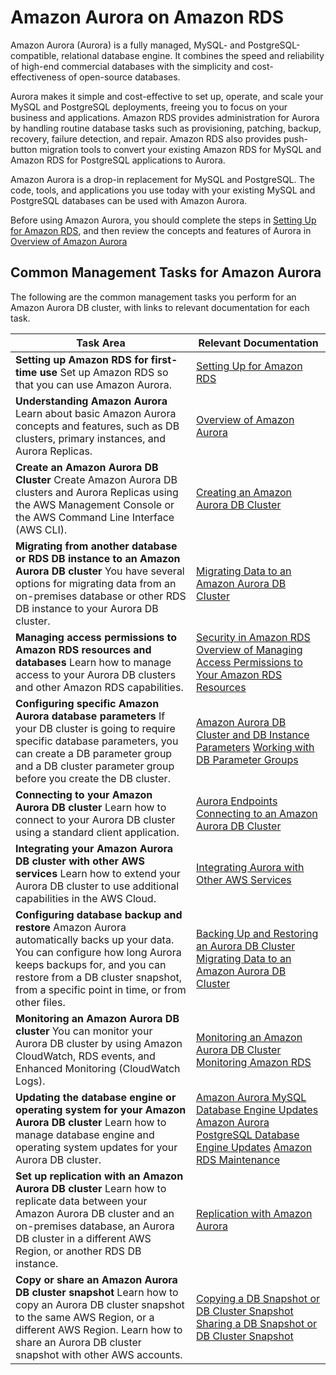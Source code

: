 # Amazon Aurora on Amazon RDS<a name="CHAP_Aurora"></a>

Amazon Aurora \(Aurora\) is a fully managed, MySQL\- and PostgreSQL\-compatible, relational database engine\. It combines the speed and reliability of high\-end commercial databases with the simplicity and cost\-effectiveness of open\-source databases\.

Aurora makes it simple and cost\-effective to set up, operate, and scale your MySQL and PostgreSQL deployments, freeing you to focus on your business and applications\. Amazon RDS provides administration for Aurora by handling routine database tasks such as provisioning, patching, backup, recovery, failure detection, and repair\. Amazon RDS also provides push\-button migration tools to convert your existing Amazon RDS for MySQL and Amazon RDS for PostgreSQL applications to Aurora\.

Amazon Aurora is a drop\-in replacement for MySQL and PostgreSQL\. The code, tools, and applications you use today with your existing MySQL and PostgreSQL databases can be used with Amazon Aurora\. 

Before using Amazon Aurora, you should complete the steps in [Setting Up for Amazon RDS](CHAP_SettingUp.md), and then review the concepts and features of Aurora in [Overview of Amazon Aurora](Aurora.Overview.md)

## Common Management Tasks for Amazon Aurora<a name="Aurora.CommonTasks"></a>

The following are the common management tasks you perform for an Amazon Aurora DB cluster, with links to relevant documentation for each task\.


| Task Area | Relevant Documentation | 
| --- | --- | 
|  **Setting up Amazon RDS for first\-time use** Set up Amazon RDS so that you can use Amazon Aurora\.  |  [Setting Up for Amazon RDS](CHAP_SettingUp.md)  | 
|  **Understanding Amazon Aurora** Learn about basic Amazon Aurora concepts and features, such as DB clusters, primary instances, and Aurora Replicas\.  |  [Overview of Amazon Aurora](Aurora.Overview.md)  | 
|  **Create an Amazon Aurora DB Cluster** Create Amazon Aurora DB clusters and Aurora Replicas using the AWS Management Console or the AWS Command Line Interface \(AWS CLI\)\.  |  [Creating an Amazon Aurora DB Cluster](Aurora.CreateInstance.md)  | 
|  **Migrating from another database or RDS DB instance to an Amazon Aurora DB cluster** You have several options for migrating data from an on\-premises database or other RDS DB instance to your Aurora DB cluster\.  |  [Migrating Data to an Amazon Aurora DB Cluster](Aurora.Migrate.md)  | 
|  **Managing access permissions to Amazon RDS resources and databases** Learn how to manage access to your Aurora DB clusters and other Amazon RDS capabilities\.  |  [Security in Amazon RDS](UsingWithRDS.md) [Overview of Managing Access Permissions to Your Amazon RDS Resources](UsingWithRDS.IAM.AccessControl.Overview.md)  | 
|  **Configuring specific Amazon Aurora database parameters** If your DB cluster is going to require specific database parameters, you can create a DB parameter group and a DB cluster parameter group before you create the DB cluster\.  |  [Amazon Aurora DB Cluster and DB Instance Parameters](Aurora.Managing.md#Aurora.Managing.ParameterGroups) [Working with DB Parameter Groups](USER_WorkingWithParamGroups.md)  | 
|  **Connecting to your Amazon Aurora DB cluster** Learn how to connect to your Aurora DB cluster using a standard client application\.  |  [Aurora Endpoints](Aurora.Overview.md#Aurora.Overview.Endpoints) [Connecting to an Amazon Aurora DB Cluster](Aurora.Connecting.md)  | 
|  **Integrating your Amazon Aurora DB cluster with other AWS services** Learn how to extend your Aurora DB cluster to use additional capabilities in the AWS Cloud\.  |  [Integrating Aurora with Other AWS Services](Aurora.Integrating.md)  | 
|  **Configuring database backup and restore** Amazon Aurora automatically backs up your data\. You can configure how long Aurora keeps backups for, and you can restore from a DB cluster snapshot, from a specific point in time, or from other files\.  |  [Backing Up and Restoring an Aurora DB Cluster](Aurora.Managing.md#Aurora.Managing.Backups) [Migrating Data to an Amazon Aurora DB Cluster](Aurora.Migrate.md)  | 
|  **Monitoring an Amazon Aurora DB cluster** You can monitor your Aurora DB cluster by using Amazon CloudWatch, RDS events, and Enhanced Monitoring \(CloudWatch Logs\)\.   |  [Monitoring an Amazon Aurora DB Cluster](Aurora.Monitoring.md) [Monitoring Amazon RDS](CHAP_Monitoring.md)  | 
|  **Updating the database engine or operating system for your Amazon Aurora DB cluster** Learn how to manage database engine and operating system updates for your Aurora DB cluster\.   |  [Amazon Aurora MySQL Database Engine Updates](AuroraMySQL.Updates.md) [Amazon Aurora PostgreSQL Database Engine Updates](AuroraPostgreSQL.Updates.md) [Amazon RDS Maintenance](USER_UpgradeDBInstance.Maintenance.md)  | 
|  **Set up replication with an Amazon Aurora DB cluster** Learn how to replicate data between your Amazon Aurora DB cluster and an on\-premises database, an Aurora DB cluster in a different AWS Region, or another RDS DB instance\.  |  [Replication with Amazon Aurora](Aurora.Replication.md)  | 
|  **Copy or share an Amazon Aurora DB cluster snapshot** Learn how to copy an Aurora DB cluster snapshot to the same AWS Region, or a different AWS Region\. Learn how to share an Aurora DB cluster snapshot with other AWS accounts\.   |  [Copying a DB Snapshot or DB Cluster Snapshot](USER_CopySnapshot.md) [Sharing a DB Snapshot or DB Cluster Snapshot](USER_ShareSnapshot.md)  | 